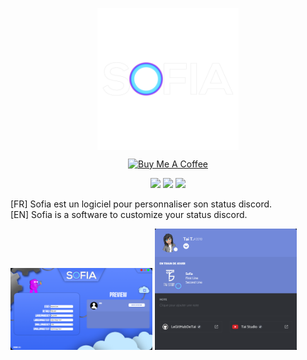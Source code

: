 <p align="center">
  <img src="https://raw.githubusercontent.com/TaiStudio/Sofia/main/LOGO_SOFIA.png" width="45%" align="center"></img><br />
</p>
<p align='center'>
  <a href="https://buymeacoffee.com/taistudio" target="_blank"><img src="https://www.buymeacoffee.com/assets/img/custom_images/yellow_img.png" alt="Buy Me A Coffee"></a>
</p>
<p align='center'>
  <img src="https://img.shields.io/github/downloads/TaiStudio/Sofia/total">
  <img src="https://img.shields.io/github/v/release/TaiStudio/Sofia">
  <img src="https://img.shields.io/website?url=http%3A%2F%2Ftai-studio.ml%2F">
</p>

[FR] Sofia est un logiciel pour personnaliser son status discord. <br />
[EN] Sofia is a software to customize your status discord.

<img src="https://raw.githubusercontent.com/TaiStudio/Sofia/main/software.png" width="45%"></img>
<img src="https://raw.githubusercontent.com/TaiStudio/Sofia/main/discord.png" width="45%"></img>
